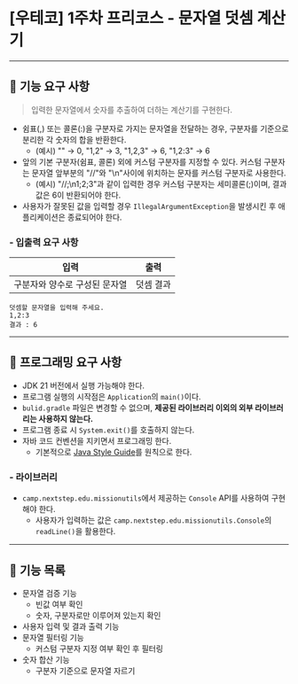 # [우테코] 1주차 프리코스 - 문자열 덧셈 계산기

---

## 💬 기능 요구 사항

> 입력한 문자열에서 숫자를 추출하여 더하는 계산기를 구현한다.

- 쉼표(,) 또는 콜론(:)을 구분자로 가지는 문자열을 전달하는 경우, 구분자를 기준으로 분리한 각 숫자의 합을 반환한다.
    - (예시) "" → 0, "1,2" → 3, "1,2,3" → 6, "1,2:3" → 6
- 앞의 기본 구분자(쉼표, 콜론) 외에 커스텀 구분자를 지정할 수 있다. 커스텀 구분자는 문자열 앞부분의 "//"와 "\n"사이에 위치하는 문자를 커스텀 구분자로 사용한다.
    - (예시) "//;\n1;2;3"과 같이 입력한 경우 커스텀 구분자는 세미콜론(;)이며, 결과 값은 6이 반환되어야 한다.
- 사용자가 잘못된 값을 입력할 경우 `IllegalArgumentException`을 발생시킨 후 애플리케이션은 종료되어야 한다.

### - 입출력 요구 사항

| 입력                | 출력    |
|-------------------|-------|
| 구분자와  양수로 구성된 문자열 | 덧셈 결과 |

```text
덧셈할 문자열을 입력해 주세요.
1,2:3
결과 : 6
```

---

## 💬 프로그래밍 요구 사항

- JDK 21 버전에서 실행 가능해야 한다.
- 프로그램 실행의 시작점은 `Application`의 `main()`이다.
- `bulid.gradle` 파일은 변경할 수 없으며, **제공된 라이브러리 이외의 외부 라이브러리는 사용하지 않는다.**
- 프로그램 종료 시 `System.exit()`를 호출하지 않는다.
- 자바 코드 컨벤션을 지키면서 프로그래밍 한다.
    - 기본적으로 <a href="https://github.com/woowacourse/woowacourse-docs/tree/main/styleguide/java">Java Style Guide</a>를
      원칙으로 한다.

### - 라이브러리

- `camp.nextstep.edu.missionutils`에서 제공하는 `Console` API를 사용하여 구현해야 한다.
    - 사용자가 입력하는 값은 `camp.nextstep.edu.missionutils.Console`의 `readLine()`을 활용한다.

---

## 💭 기능 목록

- 문자열 검증 기능
    - 빈값 여부 확인
    - 숫자, 구분자로만 이루어져 있는지 확인
- 사용자 입력 및 결과 출력 기능
- 문자열 필터링 기능
    - 커스텀 구분자 지정 여부 확인 후 필터링
- 숫자 합산 기능
    - 구분자 기준으로 문자열 자르기

